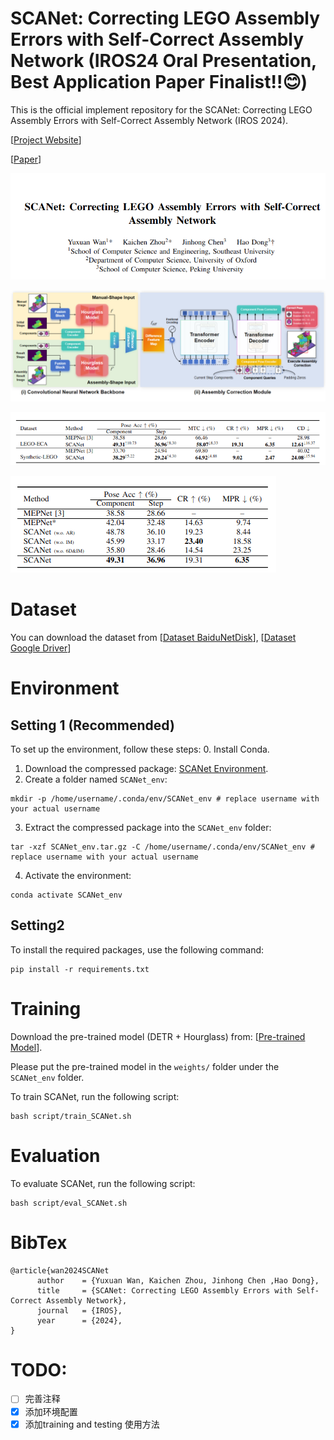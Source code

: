# SCANet: Correcting LEGO Assembly Errors with Self-Correct Assembly Network (IROS24 Oral Presentation, Best Application Paper Finalist!!😊)


This is the official implement repository for the SCANet: Correcting LEGO Assembly Errors with Self-Correct Assembly Network (IROS 2024).

[[Project Website](https://scanet-iros2024.github.io/)]

[[Paper](https://arxiv.org/abs/2403.18195)]

![img.png](./images/img.png)


![img_1.png](./images/img_1.png)

![img_3.png](./images/img_3.png)

![img_4.png](./images/img_4.png)


# Dataset

You can download the dataset from [[Dataset BaiduNetDisk](https://pan.baidu.com/s/1olngW0dnYMggK9RkohBZ-w?pwd=ard7)], 
[[Dataset Google Driver](https://drive.google.com/file/d/1gbLhaOiUsnfuYrKHe5TAd3IlUteya267/view?usp=drive_link)] 


# Environment
## Setting 1 (Recommended)
To set up the environment, follow these steps:
0. Install Conda.
1. Download the compressed package: [SCANet Environment](https://drive.google.com/file/d/1XQptIuDqBNVSZcVshG1X_ZzR2rHArmoN/view?usp=drive_link).
2. Create a folder named `SCANet_env`:
```shell
mkdir -p /home/username/.conda/env/SCANet_env # replace username with your actual username
```
3. Extract the compressed package into the `SCANet_env` folder:
```shell
tar -xzf SCANet_env.tar.gz -C /home/username/.conda/env/SCANet_env # replace username with your actual username
```
4. Activate the environment:
```shell
conda activate SCANet_env
```
## Setting2
To install the required packages, use the following command:
```shell
pip install -r requirements.txt
```

# Training
Download the pre-trained model (DETR + Hourglass) from: [[Pre-trained Model](https://drive.google.com/file/d/1HMPtxH1gLG4ON8t7RIyTpLAb-SpwqSkm/view?usp=sharing)].

Please put the pre-trained model in the `weights/` folder under the `SCANet_env` folder.

To train SCANet, run the following script:
```shell
bash script/train_SCANet.sh
```

# Evaluation
To evaluate SCANet, run the following script:

```shell
bash script/eval_SCANet.sh
```


# BibTex
```text
@article{wan2024SCANet
      author    = {Yuxuan Wan, Kaichen Zhou, Jinhong Chen ,Hao Dong},
      title     = {SCANet: Correcting LEGO Assembly Errors with Self-Correct Assembly Network},
      journal   = {IROS},
      year      = {2024},
}
```

# TODO:
- [ ] 完善注释
- [x] 添加环境配置
- [x] 添加training and testing 使用方法
